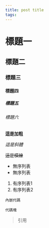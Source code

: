 ```yaml
---
title: post title
tags:
---
```


# 標題一

## 標題二

### 標題三

#### 標題四

##### 標題五

###### 標題六

**這是加粗**

*這是斜體*

~~這是橫線~~

* 無序列表
* 無序列表

1. 有序列表1
2. 有序列表2

`內嵌代碼`

```
代碼塊
```

> 引用